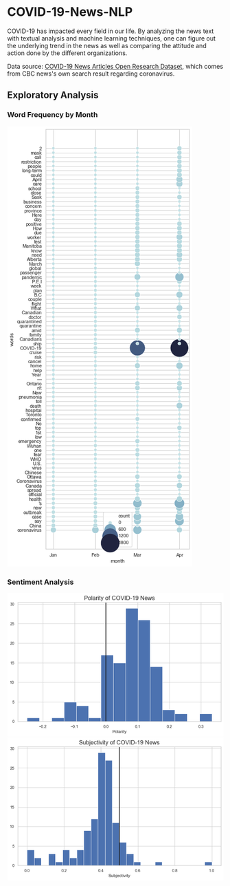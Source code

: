 # COVID-19-News-NLP

COVID-19 has impacted every field in our life. By analyzing the news text with textual analysis and machine learning techniques, one can figure out the underlying trend in the news as well as comparing the attitude and action done by the different organizations.

Data source: [COVID-19 News Articles Open Research Dataset](https://www.kaggle.com/ryanxjhan/cbc-news-coronavirus-articles-march-26), which comes from CBC news's own search result regarding coronavirus.


## Exploratory Analysis

### Word Frequency by Month
![word frequency by month](output/word_freq.png)

### Sentiment Analysis
![polarity](output/polarity.png)
![subjectivity](output/subjectivity.png)
